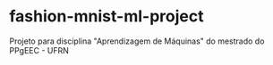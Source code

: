 # fashion-mnist-ml-project
Projeto para disciplina "Aprendizagem de Máquinas" do mestrado do PPgEEC - UFRN
